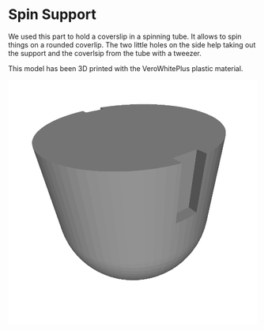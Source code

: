 # Spin Support

We used this part to hold a coverslip in a spinning tube. It allows to spin things on a rounded coverlip. The two little holes on the side help taking out the support and the coverlsip from the tube with a tweezer.

This model has been 3D printed with the VeroWhitePlus plastic material.

![Spin-Support](./Spin-Support.png "Spin-Support")